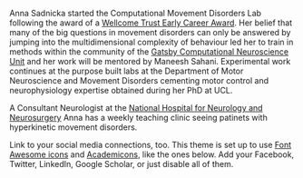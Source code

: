 Anna Sadnicka started the Computational Movement Disorders Lab following the award of a [Wellcome Trust Early Career Award](https://wellcome.org/grant-funding/guidance/discovery-research-schemes-remit).  Her belief that many of the big questions in movement disorders can only be answered by jumping into the multidimensional complexity of behaviour led her to train in methods within the community of the [Gatsby Computational Neuroscience Unit](https://www.ucl.ac.uk/gatsby/gatsby-computational-neuroscience-unit) and her work will be mentored by Maneesh Sahani. Experimental work continues at the purpose built labs at the Department of Motor Neuroscience and Movement Disorders cementing motor control and neurophysiology expertise obtained during her PhD at UCL.  

A Consultant Neurologist at the [National Hospital for Neurology and Neurosurgery](https://www.uclh.nhs.uk/our-services/find-consultant/dr-anna-sadnicka) Anna has a weekly teaching clinic seeing patinets with hyperkinetic movement disorders.  

Link to your social media connections, too. This theme is set up to use [Font Awesome icons](https://fontawesome.com/) and [Academicons](https://jpswalsh.github.io/academicons/), like the ones below. Add your Facebook, Twitter, LinkedIn, Google Scholar, or just disable all of them.
